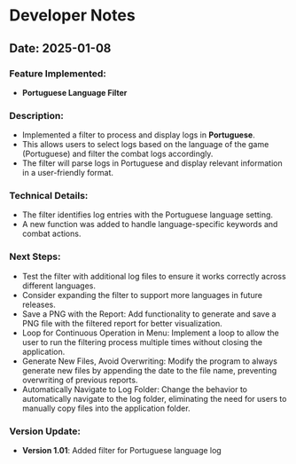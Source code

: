 # Developer Notes

## Date: 2025-01-08

### Feature Implemented:
- **Portuguese Language Filter**

### Description:
- Implemented a filter to process and display logs in **Portuguese**.
- This allows users to select logs based on the language of the game (Portuguese) and filter the combat logs accordingly.
- The filter will parse logs in Portuguese and display relevant information in a user-friendly format.

### Technical Details:
- The filter identifies log entries with the Portuguese language setting.
- A new function was added to handle language-specific keywords and combat actions.

### Next Steps:
- Test the filter with additional log files to ensure it works correctly across different languages.
- Consider expanding the filter to support more languages in future releases.
- Save a PNG with the Report: Add functionality to generate and save a PNG file with the filtered report for better visualization.
- Loop for Continuous Operation in Menu: Implement a loop to allow the user to run the filtering process multiple times without closing the application.
- Generate New Files, Avoid Overwriting: Modify the program to always generate new files by appending the date to the file name, preventing overwriting of previous reports.
- Automatically Navigate to Log Folder: Change the behavior to automatically navigate to the log folder, eliminating the need for users to manually copy files into the application folder.


### Version Update:
- **Version 1.01**: Added filter for Portuguese language log